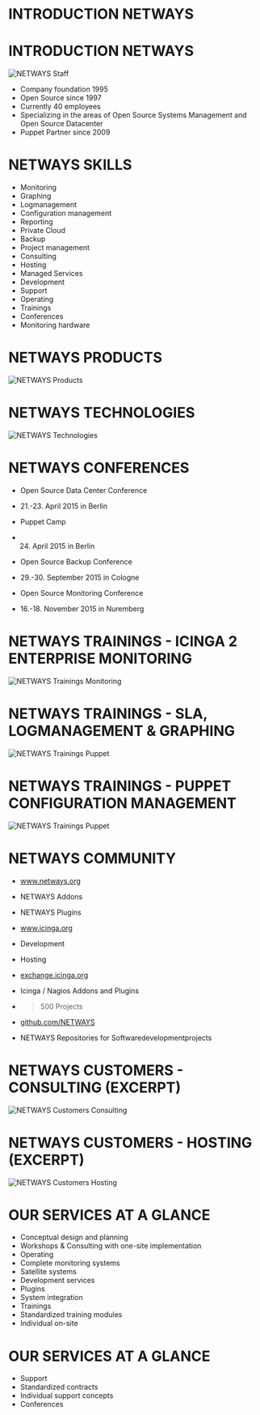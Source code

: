 <!SLIDE noprint subsection>

# INTRODUCTION NETWAYS

<!SLIDE noprint smbullets rimg>

# INTRODUCTION NETWAYS
![NETWAYS Staff](../../_images/netways/Facebook_72dpi.jpg)

* Company foundation 1995
* Open Source since 1997
* Currently 40 employees
* Specializing in the areas of Open Source Systems Management and Open Source Datacenter
* Puppet Partner since 2009

<!SLIDE noprint lrbullets smbullets>

# NETWAYS SKILLS

* Monitoring
* Graphing
* Logmanagement
* Configuration management
* Reporting
* Private Cloud
* Backup
* Project management
* Consulting
* Hosting
* Managed Services
* Development
* Support
* Operating
* Trainings
* Conferences
* Monitoring hardware

<!SLIDE noprint center>

# NETWAYS PRODUCTS
![NETWAYS Products](../../_images/netways/NETWAYS_Products.png)

<!SLIDE noprint center>

# NETWAYS TECHNOLOGIES
![NETWAYS Technologies](../../_images/netways/NETWAYS_Technologies.png)

<!SLIDE noprint smbullets small>

# NETWAYS CONFERENCES

* Open Source Data Center Conference
 * 21.-23. April 2015 in Berlin

* Puppet Camp
 * 24. April 2015 in Berlin

* Open Source Backup Conference
 * 29.-30. September 2015 in Cologne

* Open Source Monitoring Conference
 * 16.-18. November 2015 in Nuremberg

<!SLIDE noprint center>

# NETWAYS TRAININGS - ICINGA 2 ENTERPRISE MONITORING
![NETWAYS Trainings Monitoring](../../_images/netways/NETWAYS_Trainings_Icinga2.png)

<!SLIDE noprint center>

# NETWAYS TRAININGS - SLA, LOGMANAGEMENT & GRAPHING
![NETWAYS Trainings Puppet](../../_images/netways/NETWAYS_Trainings_Misc.png)

<!SLIDE noprint center>

# NETWAYS TRAININGS - PUPPET CONFIGURATION MANAGEMENT
![NETWAYS Trainings Puppet](../../_images/netways/NETWAYS_Trainings_Puppet.png)

<!SLIDE noprint smbullets small>

# NETWAYS COMMUNITY

* <a href="http://www.netways.org">www.netways.org</a>
 * NETWAYS Addons
 * NETWAYS Plugins

* <a href="https://www.icinga.org">www.icinga.org</a>
 * Development
 * Hosting

* <a href="https://exchange.icinga.org">exchange.icinga.org</a>
 * Icinga / Nagios Addons and Plugins
 * >500 Projects

* <a href="https://github.com/NETWAYS">github.com/NETWAYS</a>
 * NETWAYS Repositories for Softwaredevelopmentprojects

<!SLIDE noprint center>

# NETWAYS CUSTOMERS - CONSULTING (EXCERPT)
![NETWAYS Customers Consulting](../../_images/netways/NETWAYS_Customers_Consulting.png)

<!SLIDE noprint center>

# NETWAYS CUSTOMERS - HOSTING (EXCERPT)
![NETWAYS Customers Hosting](../../_images/netways/NETWAYS_Customers_Hosting.png)

<!SLIDE noprint smbullets small>

# OUR SERVICES AT A GLANCE

* Conceptual design and planning
* Workshops & Consulting with one-site implementation
* Operating
 * Complete monitoring systems
 * Satellite systems
* Development services
 * Plugins
 * System integration
* Trainings
 * Standardized training modules
 * Individual on-site

<!SLIDE noprint smbullets small>

# OUR SERVICES AT A GLANCE

* Support
 * Standardized contracts
 * Individual support concepts
* Conferences
